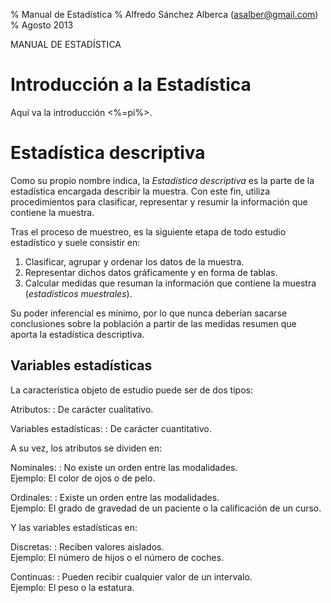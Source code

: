 % Manual de Estadística
% Alfredo Sánchez Alberca (asalber@gmail.com)
% Agosto 2013

MANUAL DE ESTADÍSTICA

# Introducción a la Estadística
Aquí va la introducción <%=pi%>.

# Estadística descriptiva
Como su propio nombre indica, la *Estadística descriptiva* es la parte de la estadística encargada describir la muestra. 
Con este fin, utiliza procedimientos para clasificar, representar y resumir la información que contiene la muestra. 

Tras el proceso de muestreo, es la siguiente etapa de todo estudio estadístico y suele consistir en:

1.  Clasificar, agrupar y ordenar los datos de la muestra.
2.  Representar dichos datos gráficamente y en forma de tablas.
3.  Calcular medidas que resuman la información que contiene la muestra (*estadísticos muestrales*).

Su poder inferencial es mínimo, por lo que nunca deberían sacarse conclusiones sobre la población a partir de las medidas resumen que
aporta la estadística descriptiva.

## Variables estadísticas

La característica objeto de estudio puede ser de dos tipos:

Atributos:
:   De carácter cualitativo.

Variables estadísticas:
:   De carácter cuantitativo.

A su vez, los atributos se dividen en:

Nominales:
:   No existe un orden entre las modalidades.\
    Ejemplo: El color de ojos o de pelo.

Ordinales:
:   Existe un orden entre las modalidades.\
    Ejemplo: El grado de gravedad de un paciente o la calificación de un
    curso.

Y las variables estadísticas en:

Discretas:
:   Reciben valores aislados.\
    Ejemplo: El número de hijos o el número de coches.

Continuas:
:   Pueden recibir cualquier valor de un intervalo.\
    Ejemplo: El peso o la estatura.
